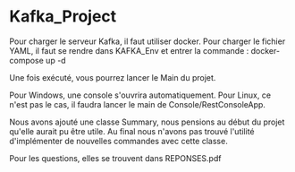 # Kafka_Project

Pour charger le serveur Kafka, il faut utiliser docker. Pour charger le fichier YAML, il faut se rendre dans KAFKA_Env et entrer la commande : docker-compose up -d

Une fois exécuté, vous pourrez lancer le Main du projet.

Pour Windows, une console s'ouvrira automatiquement. Pour Linux, ce n'est pas le cas, il faudra lancer le main de Console/RestConsoleApp.

Nous avons ajouté une classe Summary, nous pensions au début du projet qu'elle aurait pu être utile. Au final nous n'avons pas trouvé l'utilité d'implémenter de nouvelles commandes avec cette classe.

Pour les questions, elles se trouvent dans REPONSES.pdf

